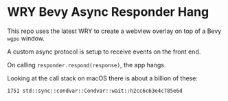 # WRY Bevy Async Responder Hang

This repo uses the latest WRY to create a webview overlay on top of a Bevy `wgpu` window.

A custom async protocol is setup to receive events on the front end.

On calling `responder.respond(response)`, the app hangs.

Looking at the call stack on macOS there is about a billion of these: 

`1751 std::sync::condvar::Condvar::wait::h2cc6c63e4c785e6d`